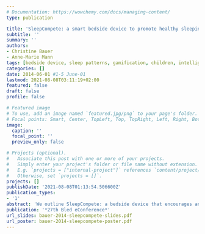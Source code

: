 ```yaml
---
# Documentation: https://wowchemy.com/docs/managing-content/
type: publication

title: 'SleepCompete: a smart bedside device to promote healthy sleeping habits in children'
subtitle: ''
summary: ''
authors:
- Christine Bauer
- Anne-Marie Mann
tags: [bedside device, sleep patterns, gamification, children, intelligent system]
categories: []
date: 2014-06-01 #1-5 June-01
lastmod: 2021-08-08T03:11:19+02:00
featured: false
draft: false
profile: false

# Featured image
# To use, add an image named `featured.jpg/png` to your page's folder.
# Focal points: Smart, Center, TopLeft, Top, TopRight, Left, Right, BottomLeft, Bottom, BottomRight.
image:
  caption: ''
  focal_point: ''
  preview_only: false

# Projects (optional).
#   Associate this post with one or more of your projects.
#   Simply enter your project's folder or file name without extension.
#   E.g. `projects = ["internal-project"]` references `content/project/deep-learning/index.md`.
#   Otherwise, set `projects = []`.
projects: []
publishDate: '2021-08-08T01:13:54.506600Z'
publication_types:
- '1'
abstract: 'We outline SleepCompete: a bedside device that encourages and promotes healthy sleeping behaviour in families, with a particular focus on children, in a fun and useful way. SleepCompete encourages children and their parents to monitor sleeping habits by introducing a ‘sleep score’. By sharing this score with others we propose that SleepCompete persuades its users to improve sleeping habits. We outline the concept of our device and the preliminary study we conducted.'
publication: '*27th Bled eConference*'
url_slides: bauer-2014-sleepcompete-slides.pdf
url_poster: bauer-2014-sleepcompete-poster.pdf
---
```

